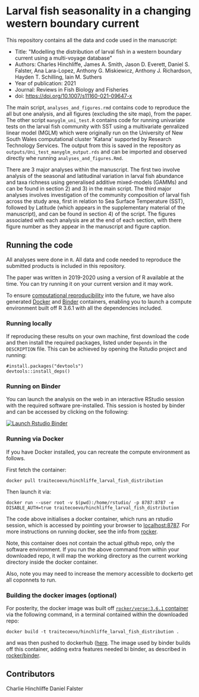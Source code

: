 # Larval fish seasonality in a changing western boundary current

This repository contains all the data and code used in the manuscript:

* Title: "Modelling the distribution of larval fish in a western
boundary current using a multi-voyage database"
* Authors: Charles Hinchliffe, James A. Smith, Jason D. Everett, Daniel S. Falster, Ana Lara-Lopez,
 Anthony G. Miskiewicz, Anthony J. Richardson, Hayden T. Schilling, Iain M. Suthers
* Year of publication: 2021
* Journal: Reviews in Fish Biology and Fisheries
* doi: https://doi.org/10.1007/s11160-021-09647-x


The main script, `analyses_and_figures.rmd` contains code to reproduce the all but one analysis, and all figures (excluding the site map), from the paper. The other script `manyglm_uni_test.R` contains code for running univariate tests on the larval fish community with SST using a multivariate genralized linear model (MGLM) which were originally run on the University of New South Wales computational cluster 'Katana' supported by Research Technology Services. The output from this is saved in the repository as `outputs/Uni_test_manyglm_output.rds` and can be imported and observed directly whe running `analyses_and_figures.Rmd`.

There are 3 major analyses within the manuscript. The first two involve analysis of the seasonal and latitudinal variation in larval fish abundance and taxa richness using generalised additive mixed-models (GAMMs) and can be found in section 2) and 3) in the main script. The third major analyses involves investigation of the community composition of larval fish across the study area, first in relation to Sea Surface Temperature (SST), followed by Latitude (which appears in the supplementary material of the manuscript), and can be found in section 4) of the script. The figures associated with each analysis are at the end of each section, with there figure number as they appear in the manuscript and figure caption.

## Running the code

All analyses were done in `R`. All data and code needed to reproduce the submitted products is included in this repository. 

The paper was written in 2019-2020 using a version of R available at the time. You can try running it on your current version and it may work. 

To ensure [computational reproducibility](https://www.britishecologicalsociety.org/wp-content/uploads/2017/12/guide-to-reproducible-code.pdf) into the future, we have also generated [Docker](http://dockerhub.com) and [Binder](https://mybinder.org) containers, enabling you to launch a compute environment built off R 3.6.1 with all the dependencies included.

### Running locally

If reproducing these results on your own machine, first download the code and then install the required packages, listed under `Depends` in the `DESCRIPTION` file. This can be achieved by opening the Rstudio project and running:

```{r}
#install.packages("devtools")
devtools::install_deps()
```

### Running on Binder 

You can launch the analysis on the web in an interactive RStudio session with the required software pre-installed. This session is hosted by binder and can be accessed by clicking on the following:

[![Launch Rstudio Binder](http://mybinder.org/badge_logo.svg)](https://mybinder.org/v2/gh/traitecoevo/hinchliffe_larval_fish_distribution/master?urlpath=rstudio)

### Running via Docker

If you have Docker installed, you can recreate the compute environment as follows. 

First fetch the container:

```
docker pull traitecoevo/hinchliffe_larval_fish_distribution
```

Then launch it via:

```
docker run --user root -v $(pwd):/home/rstudio/ -p 8787:8787 -e DISABLE_AUTH=true traitecoevo/hinchliffe_larval_fish_distribution
```

The code above initialises a docker container, which runs an rstudio session, which is accessed by pointing your browser to [localhost:8787](http://localhost:8787). For more instructions on running docker, see the info from [rocker](https://hub.docker.com/r/rocker/rstudio).

Note, this container does not contain the actual github repo, only the software environment. If you run the above command from within your downloaded repo, it will map the working directory as the current working directory inside the docker container.

Also, note you may need to increase the memory accessible to dockerto get all coponnets to run.

### Building the docker images (optional)

For posterity, the docker image was built off [`rocker/verse:3.6.1` container](https://hub.docker.com/r/rocker/verse) via the following command, in a terminal contained within the downloaded repo:

```
docker build -t traitecoevo/hinchliffe_larval_fish_distribution .
```

and was then pushed to dockerhub ([here](https://cloud.docker.com/u/traitecoevo/repository/docker/traitecoevo/hinchliffe_larval_fish_distribution). The image used by binder builds off this container, adding extra features needed bi binder, as described in [rocker/binder](https://hub.docker.com/r/rocker/binder/dockerfile).


Contributors
------------------------
Charlie Hinchliffe
Daniel Falster

